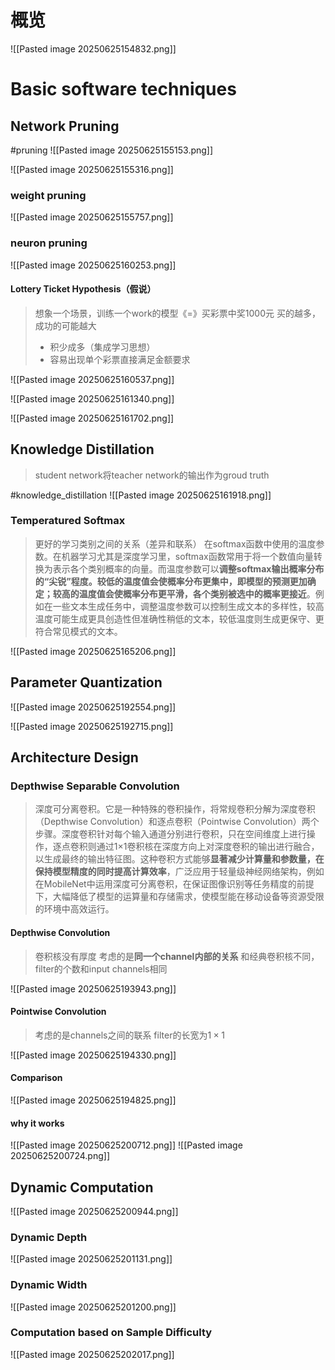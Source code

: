 # 概览
![[Pasted image 20250625154832.png]]

# Basic software techniques
## Network Pruning
#pruning
![[Pasted image 20250625155153.png]]

![[Pasted image 20250625155316.png]]

### weight pruning
![[Pasted image 20250625155757.png]]
### neuron pruning
![[Pasted image 20250625160253.png]]

#### Lottery Ticket Hypothesis（假说）
> 想象一个场景，训练一个work的模型《=》买彩票中奖1000元
> 买的越多，成功的可能越大
> 	* 积少成多（集成学习思想）
> 	* 容易出现单个彩票直接满足金额要求

![[Pasted image 20250625160537.png]]

![[Pasted image 20250625161340.png]]

![[Pasted image 20250625161702.png]]
## Knowledge Distillation
> student network将teacher network的输出作为groud truth

#knowledge_distillation
![[Pasted image 20250625161918.png]]

### Temperatured Softmax
> 更好的学习类别之间的关系（差异和联系）
> 在softmax函数中使用的温度参数。在机器学习尤其是深度学习里，softmax函数常用于将一个数值向量转换为表示各个类别概率的向量。而温度参数可以**调整softmax输出概率分布的“尖锐”程度。较低的温度值会使概率分布更集中，即模型的预测更加确定；较高的温度值会使概率分布更平滑，各个类别被选中的概率更接近**。例如在一些文本生成任务中，调整温度参数可以控制生成文本的多样性，较高温度可能生成更具创造性但准确性稍低的文本，较低温度则生成更保守、更符合常见模式的文本。 

![[Pasted image 20250625165206.png]]
## Parameter Quantization
![[Pasted image 20250625192554.png]]

![[Pasted image 20250625192715.png]]
## Architecture Design
### Depthwise Separable Convolution
> 深度可分离卷积。它是一种特殊的卷积操作，将常规卷积分解为深度卷积（Depthwise Convolution）和逐点卷积（Pointwise Convolution）两个步骤。深度卷积针对每个输入通道分别进行卷积，只在空间维度上进行操作，逐点卷积则通过1×1卷积核在深度方向上对深度卷积的输出进行融合，以生成最终的输出特征图。这种卷积方式能够**显著减少计算量和参数量，在保持模型精度的同时提高计算效率**，广泛应用于轻量级神经网络架构，例如在MobileNet中运用深度可分离卷积，在保证图像识别等任务精度的前提下，大幅降低了模型的运算量和存储需求，使模型能在移动设备等资源受限的环境中高效运行。 

#### Depthwise Convolution
> 卷积核没有厚度
> 考虑的是**同一个channel内部的关系**
> 和经典卷积核不同，filter的个数和input channels相同

![[Pasted image 20250625193943.png]]
#### Pointwise Convolution
> 考虑的是channels之间的联系
> filter的长宽为$1\times 1$

![[Pasted image 20250625194330.png]]

#### Comparison
![[Pasted image 20250625194825.png]]

#### why it works
![[Pasted image 20250625200712.png]]
![[Pasted image 20250625200724.png]]
## Dynamic Computation
![[Pasted image 20250625200944.png]]

### Dynamic Depth
![[Pasted image 20250625201131.png]]
### Dynamic Width
![[Pasted image 20250625201200.png]]
### Computation based on Sample Difficulty
![[Pasted image 20250625202017.png]]